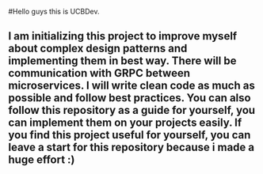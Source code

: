 #Hello guys this is UCBDev.
<h2>
I am initializing this project to improve myself about complex design patterns and implementing them in best way. There will be communication with GRPC between microservices. I will write clean code as much as possible and follow best practices. You can also follow this repository as a guide for yourself, you can implement them on your projects easily. If you find this project useful for yourself, you can leave a start for this repository because i made a huge effort :)
</h2>
